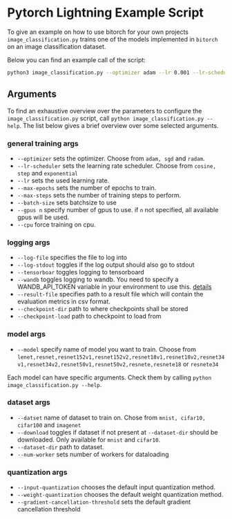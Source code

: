 # Pytorch Lightning Example Script

To give an example on how to use bitorch for your own projects `image_classification.py` trains one of the
models implemented in `bitorch` on an image classification dataset.

Below you can find an example call of the script:

```bash
python3 image_classification.py --optimizer adam --lr 0.001 --lr-scheduler cosine --max_epochs 2 --dataset imagenet --model resnet18v1 --batch-size 128 --accelerator gpu --num-workers 16 --gpus 3
```

## Arguments

To find an exhaustive overview over the parameters to configure the `image_classification.py` script, call `python image_classification.py --help`.
The list below gives a brief overview over some selected arguments.

### general training args

- `--optimizer` sets the optimizer. Choose from `adam, sgd` and `radam`.
- `--lr-scheduler` sets the learning rate scheduler. Choose from `cosine, step` and `exponential`
- `--lr` sets the used learning rate.
- `--max-epochs` sets the number of epochs to train.
- `--max-steps` sets the number of training steps to perform.
- `--batch-size` sets batchsize to use
- `--gpus n` specify number of gpus to use. if `n` not specified, all available gpus will be used.
- `--cpu` force training on cpu.

### logging args

- `--log-file` specifies the file to log into
- `--log-stdout` toggles if the log output should also go to stdout
- `--tensorboar` toggles logging to tensorboard
- `--wandb` toggles logging to wandb. You need to specify a WANDB_API_TOKEN variable in your environment to use this. [details](https://docs.wandb.ai/guides/track/public-api-guide#authentication)
- `--result-file` specifies path to a result file which will contain the evaluation metrics in csv format.
- `--checkpoint-dir` path to where checkpoints shall be stored
- `--checkpoint-load` path to checkpoint to load from

### model args

- `--model` specify name of model you want to train. Choose from `lenet,resnet,resnet152v1,resnet152v2,resnet18v1,resnet18v2,resnet34v1,resnet34v2,resnet50v1,resnet50v2,resnete,resnete18` or `resnete34`

Each model can have specific arguments. Check them by calling `python image_classification.py --help`.

### dataset args

- `--datset` name of dataset to train on. Chose from `mnist, cifar10, cifar100` and `imagenet`
- `--download` toggles if dataset if not present at `--dataset-dir` should be downloaded. Only available for `mnist` and `cifar10`.
- `--dataset-dir` path to dataset.
- `--num-worker` sets number of workers for dataloading

### quantization args

- `--input-quantization` chooses the default input quantization method.
- `--weight-quantization` chooses the default weight quantization method.
- `--gradient-cancellation-threshold` sets the default gradient cancellation threshold
